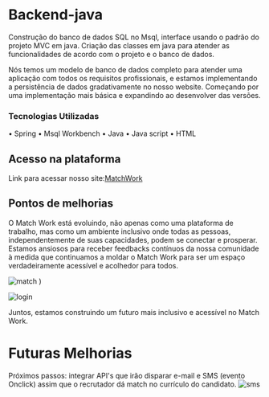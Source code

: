 # Backend-java
Construção do banco de dados SQL no Msql, interface usando o padrão do projeto MVC em java. Criação das classes em java para atender as funcionalidades de acordo com o projeto e o banco de dados. 

Nós temos um modelo de banco de dados completo para atender uma aplicação com todos os requisitos profissionais, e estamos implementando a persistência de dados gradativamente no nosso website. Começando por uma implementação mais básica e expandindo ao desenvolver das versões.

### Tecnologias Utilizadas
• Spring
• Msql Workbench
• Java 
• Java script
• HTML

## Acesso na plataforma 
Link para acessar nosso site:[MatchWork](https://sqd007.github.io/match-work/index.html)

## Pontos de melhorias

O Match Work está evoluindo, não apenas como uma plataforma de trabalho, mas como um ambiente inclusivo onde todas as pessoas, independentemente de suas capacidades, podem se conectar e prosperar. Estamos ansiosos para receber feedbacks contínuos da nossa comunidade à medida que continuamos a moldar o Match Work para ser um espaço verdadeiramente acessível e acolhedor para todos.


![match](https://github.com/sqd007/backend-java/assets/141699356/d0d9c79a-b65d-4d72-9c86-f6ba2bb15c8c)
)

![login](https://github.com/sqd007/backend-java/assets/141699356/49f5d4b2-c58b-4975-b241-1e547e0760cc)


Juntos, estamos construindo um futuro mais inclusivo e acessível no Match Work.


# Futuras Melhorias 

Próximos passos: integrar API's que irão disparar e-mail e SMS (evento Onclick) assim que o recrutador dá match no currículo do candidato.
![sms](https://github.com/sqd007/backend-java/assets/141699356/f6783f68-a3bc-4b70-b9e4-57283f5bcc00)


